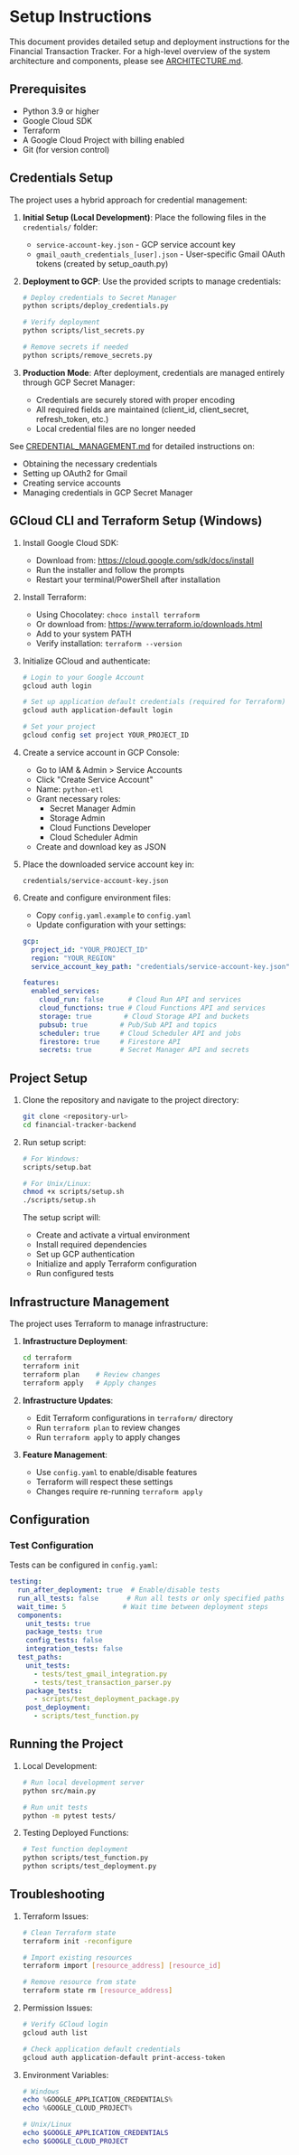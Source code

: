 # Setup Instructions

This document provides detailed setup and deployment instructions for the Financial Transaction Tracker. For a high-level overview of the system architecture and components, please see [ARCHITECTURE.md](ARCHITECTURE.md).

## Prerequisites

- Python 3.9 or higher
- Google Cloud SDK
- Terraform
- A Google Cloud Project with billing enabled
- Git (for version control)

## Credentials Setup

The project uses a hybrid approach for credential management:

1. **Initial Setup (Local Development)**:
   Place the following files in the `credentials/` folder:
   - `service-account-key.json` - GCP service account key
   - `gmail_oauth_credentials_[user].json` - User-specific Gmail OAuth tokens (created by setup_oauth.py)

2. **Deployment to GCP**:
   Use the provided scripts to manage credentials:
   ```bash
   # Deploy credentials to Secret Manager
   python scripts/deploy_credentials.py

   # Verify deployment
   python scripts/list_secrets.py

   # Remove secrets if needed
   python scripts/remove_secrets.py
   ```

3. **Production Mode**:
   After deployment, credentials are managed entirely through GCP Secret Manager:
   - Credentials are securely stored with proper encoding
   - All required fields are maintained (client_id, client_secret, refresh_token, etc.)
   - Local credential files are no longer needed

See [CREDENTIAL_MANAGEMENT.md](CREDENTIAL_MANAGEMENT.md) for detailed instructions on:
- Obtaining the necessary credentials
- Setting up OAuth2 for Gmail
- Creating service accounts
- Managing credentials in GCP Secret Manager

## GCloud CLI and Terraform Setup (Windows)

1. Install Google Cloud SDK:
   - Download from: https://cloud.google.com/sdk/docs/install
   - Run the installer and follow the prompts
   - Restart your terminal/PowerShell after installation

2. Install Terraform:
   - Using Chocolatey: `choco install terraform`
   - Or download from: https://www.terraform.io/downloads.html
   - Add to your system PATH
   - Verify installation: `terraform --version`

3. Initialize GCloud and authenticate:
   ```powershell
   # Login to your Google Account
   gcloud auth login

   # Set up application default credentials (required for Terraform)
   gcloud auth application-default login

   # Set your project
   gcloud config set project YOUR_PROJECT_ID
   ```

4. Create a service account in GCP Console:
   - Go to IAM & Admin > Service Accounts
   - Click "Create Service Account"
   - Name: `python-etl`
   - Grant necessary roles:
     - Secret Manager Admin
     - Storage Admin
     - Cloud Functions Developer
     - Cloud Scheduler Admin
   - Create and download key as JSON

5. Place the downloaded service account key in:
   ```
   credentials/service-account-key.json
   ```

6. Create and configure environment files:
   - Copy `config.yaml.example` to `config.yaml`
   - Update configuration with your settings:
   ```yaml
   gcp:
     project_id: "YOUR_PROJECT_ID"
     region: "YOUR_REGION"
     service_account_key_path: "credentials/service-account-key.json"

   features:
     enabled_services:
       cloud_run: false      # Cloud Run API and services
       cloud_functions: true # Cloud Functions API and services
       storage: true        # Cloud Storage API and buckets
       pubsub: true        # Pub/Sub API and topics
       scheduler: true     # Cloud Scheduler API and jobs
       firestore: true     # Firestore API
       secrets: true       # Secret Manager API and secrets
   ```

## Project Setup

1. Clone the repository and navigate to the project directory:
   ```bash
   git clone <repository-url>
   cd financial-tracker-backend
   ```

2. Run setup script:
   ```bash
   # For Windows:
   scripts/setup.bat

   # For Unix/Linux:
   chmod +x scripts/setup.sh
   ./scripts/setup.sh
   ```

   The setup script will:
   - Create and activate a virtual environment
   - Install required dependencies
   - Set up GCP authentication
   - Initialize and apply Terraform configuration
   - Run configured tests

## Infrastructure Management

The project uses Terraform to manage infrastructure:

1. **Infrastructure Deployment**:
   ```bash
   cd terraform
   terraform init
   terraform plan    # Review changes
   terraform apply   # Apply changes
   ```

2. **Infrastructure Updates**:
   - Edit Terraform configurations in `terraform/` directory
   - Run `terraform plan` to review changes
   - Run `terraform apply` to apply changes

3. **Feature Management**:
   - Use `config.yaml` to enable/disable features
   - Terraform will respect these settings
   - Changes require re-running `terraform apply`

## Configuration

### Test Configuration

Tests can be configured in `config.yaml`:

```yaml
testing:
  run_after_deployment: true  # Enable/disable tests
  run_all_tests: false       # Run all tests or only specified paths
  wait_time: 5              # Wait time between deployment steps
  components:
    unit_tests: true
    package_tests: true
    config_tests: false
    integration_tests: false
  test_paths:
    unit_tests:
      - tests/test_gmail_integration.py
      - tests/test_transaction_parser.py
    package_tests:
      - scripts/test_deployment_package.py
    post_deployment:
      - scripts/test_function.py
```

## Running the Project

1. Local Development:
   ```bash
   # Run local development server
   python src/main.py

   # Run unit tests
   python -m pytest tests/
   ```

2. Testing Deployed Functions:
   ```bash
   # Test function deployment
   python scripts/test_function.py
   python scripts/test_deployment.py
   ```

## Troubleshooting

1. Terraform Issues:
   ```bash
   # Clean Terraform state
   terraform init -reconfigure

   # Import existing resources
   terraform import [resource_address] [resource_id]

   # Remove resource from state
   terraform state rm [resource_address]
   ```

2. Permission Issues:
   ```powershell
   # Verify GCloud login
   gcloud auth list

   # Check application default credentials
   gcloud auth application-default print-access-token
   ```

3. Environment Variables:
   ```powershell
   # Windows
   echo %GOOGLE_APPLICATION_CREDENTIALS%
   echo %GOOGLE_CLOUD_PROJECT%

   # Unix/Linux
   echo $GOOGLE_APPLICATION_CREDENTIALS
   echo $GOOGLE_CLOUD_PROJECT
   ``` 